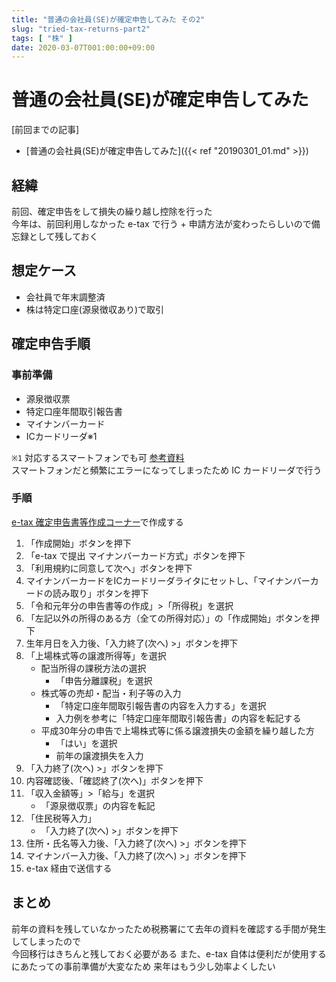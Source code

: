 ```yaml
---
title: "普通の会社員(SE)が確定申告してみた その2"
slug: "tried-tax-returns-part2"
tags: [ "株" ]
date: 2020-03-07T001:00:00+09:00
---
```


# 普通の会社員(SE)が確定申告してみた

[前回までの記事]

* [普通の会社員(SE)が確定申告してみた]({{< ref "20190301_01.md" >}})

## 経緯

前回、確定申告をして損失の繰り越し控除を行った  
今年は、前回利用しなかった e-tax で行う + 申請方法が変わったらしいので備忘録として残しておく

## 想定ケース

* 会社員で年末調整済
* 株は特定口座(源泉徴収あり)で取引

## 確定申告手順

### 事前準備

* 源泉徴収票
* 特定口座年間取引報告書
* マイナンバーカード
* ICカードリーダ※1

`※1` 対応するスマートフォンでも可 [参考資料](https://www.e-tax.nta.go.jp/toiawase/qa/yokuaru02/32.htm)  
スマートフォンだと頻繁にエラーになってしまったため IC カードリーダで行う

### 手順

[e-tax 確定申告書等作成コーナー](https://www.e-tax.nta.go.jp/kojin.html)で作成する

1. 「作成開始」ボタンを押下
2. 「e-tax で提出 マイナンバーカード方式」ボタンを押下
3. 「利用規約に同意して次へ」ボタンを押下
4. マイナンバーカードをICカードリーダライタにセットし、「マイナンバーカードの読み取り」ボタンを押下
5. 「令和元年分の申告書等の作成」>「所得税」を選択
6. 「左記以外の所得のある方（全ての所得対応）」の「作成開始」ボタンを押下
7. 生年月日を入力後、「入力終了(次へ) >」ボタンを押下
8. 「上場株式等の譲渡所得等」を選択
    * 配当所得の課税方法の選択
      * 「申告分離課税」を選択
    * 株式等の売却・配当・利子等の入力
      * 「特定口座年間取引報告書の内容を入力する」を選択
      * 入力例を参考に「特定口座年間取引報告書」の内容を転記する
    * 平成30年分の申告で上場株式等に係る譲渡損失の金額を繰り越した方
      * 「はい」を選択
      * 前年の譲渡損失を入力
9. 「入力終了(次へ) >」ボタンを押下
10. 内容確認後、「確認終了(次へ)」ボタンを押下
11. 「収入金額等」>「給与」を選択
    * 「源泉徴収票」の内容を転記
12. 「住民税等入力」
    * 「入力終了(次へ) >」ボタンを押下
13. 住所・氏名等入力後、「入力終了(次へ) >」ボタンを押下
14. マイナンバー入力後、「入力終了(次へ) >」ボタンを押下
15. e-tax 経由で送信する

## まとめ

前年の資料を残していなかったため税務署にて去年の資料を確認する手間が発生してしまったので  
今回移行はきちんと残しておく必要がある
また、e-tax 自体は便利だが使用するにあたっての事前準備が大変なため
来年はもう少し効率よくしたい
